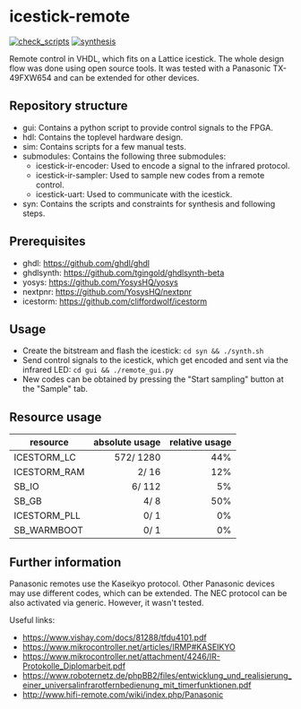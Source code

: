 # icestick-remote

[![check_scripts](https://github.com/marph91/icestick-remote/workflows/check_scripts/badge.svg)](https://github.com/marph91/icestick-remote/actions?query=workflow%3Acheck_scripts)
[![synthesis](https://github.com/marph91/icestick-remote/workflows/hdl_synthesis/badge.svg)](https://github.com/marph91/icestick-remote/actions?query=workflow%3Ahdl_synthesis)

Remote control in VHDL, which fits on a Lattice icestick. The whole design flow was done using open source tools. It was tested with a Panasonic TX-49FXW654 and can be extended for other devices.

## Repository structure

- gui: Contains a python script to provide control signals to the FPGA.
- hdl: Contains the toplevel hardware design.
- sim: Contains scripts for a few manual tests.
- submodules: Contains the following three submodules:
  - icestick-ir-encoder: Used to encode a signal to the infrared protocol.
  - icestick-ir-sampler: Used to sample new codes from a remote control.
  - icestick-uart: Used to communicate with the icestick.
- syn: Contains the scripts and constraints for synthesis and following steps.

## Prerequisites

- ghdl: <https://github.com/ghdl/ghdl>
- ghdlsynth: <https://github.com/tgingold/ghdlsynth-beta>
- yosys: <https://github.com/YosysHQ/yosys>
- nextpnr: <https://github.com/YosysHQ/nextpnr>
- icestorm: <https://github.com/cliffordwolf/icestorm>

## Usage

- Create the bitstream and flash the icestick: `cd syn && ./synth.sh`
- Send control signals to the icestick, which get encoded and sent via the infrared LED: `cd gui && ./remote_gui.py`
- New codes can be obtained by pressing the "Start sampling" button at the "Sample" tab.

## Resource usage

resource | absolute usage | relative usage
-------------|----------:|---:
ICESTORM_LC  | 572/ 1280 | 44%
ICESTORM_RAM |   2/   16 | 12%
SB_IO        |   6/  112 |  5%
SB_GB        |   4/    8 | 50%
ICESTORM_PLL |   0/    1 |  0%
SB_WARMBOOT  |   0/    1 |  0%

## Further information

Panasonic remotes use the Kaseikyo protocol. Other Panasonic devices may use different codes, which can be extended. The NEC protocol can be also activated via generic. However, it wasn't tested.

Useful links:

- <https://www.vishay.com/docs/81288/tfdu4101.pdf>
- <https://www.mikrocontroller.net/articles/IRMP#KASEIKYO>
- <https://www.mikrocontroller.net/attachment/4246/IR-Protokolle_Diplomarbeit.pdf>
- <https://www.roboternetz.de/phpBB2/files/entwicklung_und_realisierung_einer_universalinfrarotfernbedienung_mit_timerfunktionen.pdf>
- <http://www.hifi-remote.com/wiki/index.php/Panasonic>
